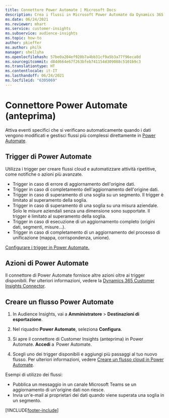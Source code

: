 ```yaml
---
title: Connettore Power Automate | Microsoft Docs
description: Crea i flussi in Microsoft Power Automate da Dynamics 365 Customer Insights.
ms.date: 06/24/2021
ms.reviewer: mhart
ms.service: customer-insights
ms.subservice: audience-insights
ms.topic: how-to
author: pkieffer
ms.author: philk
manager: shellyha
ms.openlocfilehash: 57be0a204ef920b7a4bb31cf9a5b3a77f96eca0d
ms.sourcegitcommit: d84d664e67f263bfeb741154d309088c5101b9c3
ms.translationtype: HT
ms.contentlocale: it-IT
ms.lasthandoff: 06/24/2021
ms.locfileid: "6305069"
---
```

# <a name="power-automate-connector-preview"></a>Connettore Power Automate (anteprima)

Attiva eventi specifici che si verificano automaticamente quando i dati vengono modificati e gestisci flussi più complessi direttamente in [Power Automate](https://flow.microsoft.com/).

## <a name="power-automate-triggers"></a>Trigger di Power Automate

Utilizza i trigger per creare flussi cloud e automatizzare attività ripetitive, come notifiche o azioni più avanzate. 

- Trigger in caso di errore di aggiornamento dell'origine dati. 
- Trigger in caso di completamento dell'aggiornamento dell'origine dati.
- Trigger in caso di superamento di una soglia su un segmento. Il trigger è limitato al superamento della soglia.
- Trigger in caso di superamento di una soglia su una misura aziendale. Solo le misure aziendali senza una dimensione sono supportate. Il trigger è limitato al superamento della soglia.
- Trigger in caso di esecuzione di un aggiornamento completo (origini dati, segmenti, misure...).
- Trigger in caso di completamento di un aggiornamento del processo di unificazione (mappa, corrispondenza, unione).

[Configurare i trigger in Power Automate.](https://flow.microsoft.com/connectors/shared_customerinsights/dynamics-365-customer-insights-connector/)

## <a name="power-automate-actions"></a>Azioni di Power Automate

Il connettore di Power Automate fornisce altre azioni oltre ai trigger disponibili. Per ulteriori informazioni, vedere la [Dynamics 365 Customer Insights Connector](/connectors/customerinsights/).

## <a name="create-a-power-automate-flow"></a>Creare un flusso Power Automate

1. In Audience Insights, vai a **Amministratore** > **Destinazioni di esportazione**.

1. Nel riquadro **Power Automate**, seleziona **Configura**.

1. Si apre il connettore di Customer Insights (anteprima) in Power Automate. **Accedi** a  Power Automate.

1. Scegli uno dei trigger disponibili e aggiungi più passaggi al tuo nuovo flusso. Per ulteriori informazioni, vedere [Creare un flusso cloud in Power Automate](/power-automate/get-started-logic-flow).

Esempi di utilizzo dei flussi: 
- Pubblica un messaggio in un canale Microsoft Teams se un aggiornamento di un'origine dati non riesce. 
- Invia un'e-mail ai proprietari dei dati quando viene superata una soglia in un segmento.



[!INCLUDE[footer-include](../includes/footer-banner.md)]
